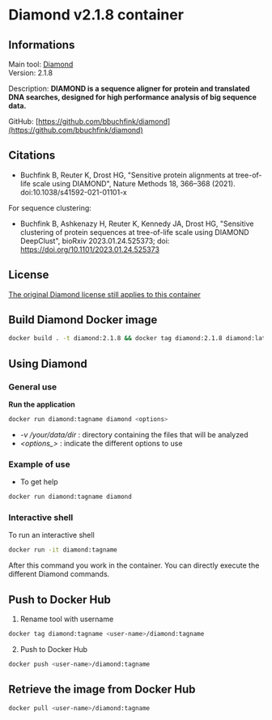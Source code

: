 # Diamond v2.1.8 container

## Informations

Main tool: [Diamond](https://github.com/bbuchfink/diamond/wiki) \
Version: 2.1.8

Description: **DIAMOND is a sequence aligner for protein and translated DNA searches, designed for high performance analysis of big sequence data.**

GitHub: [https://github.com/bbuchfink/diamond](https://github.com/bbuchfink/diamond)

## Citations

* Buchfink B, Reuter K, Drost HG, "Sensitive protein alignments at tree-of-life scale using DIAMOND", Nature Methods 18, 366–368 (2021). doi:10.1038/s41592-021-01101-x

For sequence clustering:

* Buchfink B, Ashkenazy H, Reuter K, Kennedy JA, Drost HG, "Sensitive clustering of protein sequences at tree-of-life scale using DIAMOND DeepClust", bioRxiv 2023.01.24.525373; doi: https://doi.org/10.1101/2023.01.24.525373

## License

[The original Diamond license still applies to this container](https://github.com/bbuchfink/diamond/blob/master/LICENSE)

## Build Diamond Docker image 

```bash
docker build . -t diamond:2.1.8 && docker tag diamond:2.1.8 diamond:latest
```

## Using Diamond

### General use

**Run the application**
```bash
docker run diamond:tagname diamond <options>
```
* *-v /your/data/dir* : directory containing the files that will be analyzed 
* *\<options_\>* : indicate the different options to use

### Example of use

* To get help
```bash
docker run diamond:tagname diamond
```

### Interactive shell

To run an interactive shell
```bash
docker run -it diamond:tagname
```
After this command you work in the container. You can directly execute the different Diamond commands.

## Push to Docker Hub
1. Rename tool with username
```bash
docker tag diamond:tagname <user-name>/diamond:tagname
```
2. Push to Docker Hub
```bash
docker push <user-name>/diamond:tagname
```

## Retrieve the image from Docker Hub

```bash
docker pull <user-name>/diamond:tagname
```
